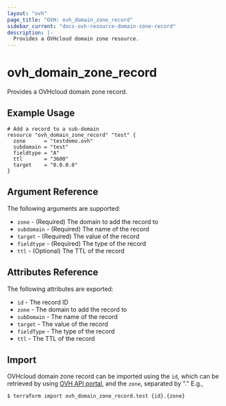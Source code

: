 ```yaml
---
layout: "ovh"
page_title: "OVH: ovh_domain_zone_record"
sidebar_current: "docs-ovh-resource-domain-zone-record"
description: |-
  Provides a OVHcloud domain zone resource.
---
```


# ovh_domain_zone_record

Provides a OVHcloud domain zone record.

## Example Usage

```hcl
# Add a record to a sub-domain
resource "ovh_domain_zone_record" "test" {
  zone      = "testdemo.ovh"
  subdomain = "test"
  fieldtype = "A"
  ttl       = "3600"
  target    = "0.0.0.0"
}
```

## Argument Reference

The following arguments are supported:

* `zone` - (Required) The domain to add the record to
* `subdomain` - (Required) The name of the record
* `target` - (Required) The value of the record
* `fieldtype` - (Required) The type of the record
* `ttl` - (Optional) The TTL of the record


## Attributes Reference

The following attributes are exported:

* `id` - The record ID
* `zone` - The domain to add the record to
* `subDomain` - The name of the record
* `target` - The value of the record
* `fieldType` - The type of the record
* `ttl` - The TTL of the record

## Import
OVHcloud domain zone record can be imported using the `id`, which can be retrieved by using [OVH API portal](https://api.ovh.com/console/#/domain/zone/%7BzoneName%7D/record~GET), and the `zone`, separated by "." E.g.,


```bash
$ terraform import ovh_domain_zone_record.test {id}.{zone}
```
